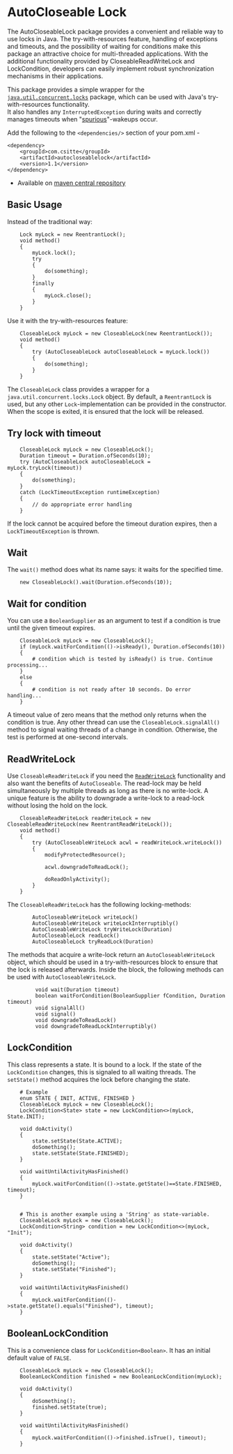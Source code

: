 # AutoCloseable Lock

The AutoCloseableLock package provides a convenient and reliable way to use locks in Java.
The try-with-resources feature, handling of exceptions and timeouts,
and the possibility of waiting for conditions make this package an attractive choice for multi-threaded applications.
With the additional functionality provided by CloseableReadWriteLock and LockCondition,
developers can easily implement robust synchronization mechanisms in their applications.

This package provides a simple wrapper for the [`java.util.concurrent.locks`](https://docs.oracle.com/javase/8/docs/api/java/util/concurrent/locks/package-summary.html) package, which can be used with Java's try-with-resources functionality. </br>
It also handles any `InterruptedException` during waits and correctly manages timeouts when "[spurious](https://docs.oracle.com/javase/8/docs/api/java/util/concurrent/locks/Condition.html)"-wakeups occur.


Add the following to the `<dependencies/>` section of your pom.xml -

```
<dependency>
    <groupId>com.csitte</groupId>
    <artifactId>autocloseablelock</artifactId>
    <version>1.1</version>
</dependency>
```

- Available on [maven central repository](https://mvnrepository.com/artifact/com.csitte/autocloseablelock)

## Basic Usage

Instead of the traditional way:

        Lock myLock = new ReentrantLock();
        void method()
        {
            myLock.lock();
            try
            {
                do(something);
            }
            finally
            {
                myLock.close();
            }
        }
        
Use it with the try-with-resources feature:

        CloseableLock myLock = new CloseableLock(new ReentrantLock());
        void method()
        {
            try (AutoCloseableLock autoCloseableLock = myLock.lock())
            {
                do(something);
            }
        }
        
The `CloseableLock` class provides a wrapper for a `java.util.concurrent.locks.Lock` object.
By default, a `ReentrantLock` is used, but any other `Lock`-implementation can be provided in the constructor.
When the scope is exited, it is ensured that the lock will be released.
        
## Try lock with timeout

        CloseableLock myLock = new CloseableLock();
        Duration timeout = Duration.ofSeconds(10);
        try (AutoCloseableLock autoCloseableLock = myLock.tryLock(timeout))
        {
            do(something);
        }
        catch (LockTimeoutException runtimeException)
        {
            // do appropriate error handling
        }

If the lock cannot be acquired before the timeout duration expires, then a `LockTimeoutException` is thrown.

## Wait

The `wait()` method does what its name says: it waits for the specified time.

        new CloseableLock().wait(Duration.ofSeconds(10));
        
## Wait for condition

You can use a `BooleanSupplier` as an argument to test if a condition is true until the given timeout expires.

        CloseableLock myLock = new CloseableLock();
        if (myLock.waitForCondition(()->isReady(), Duration.ofSeconds(10))
        {
            # condition which is tested by isReady() is true. Continue processing...
        }
        else
        {
            # condition is not ready after 10 seconds. Do error handling...
        }
            
A timeout value of zero means that the method only returns when the condition is true.
Any other thread can use the `CloseableLock.signalAll()` method to signal waiting threads of a change in condition.
Otherwise, the test is performed at one-second intervals.

## ReadWriteLock

Use `CloseableReadWriteLock` if you need the [`ReadWriteLock`](https://docs.oracle.com/en/java/javase/11/docs/api/java.base/java/util/concurrent/locks/ReadWriteLock.html) 
functionality and also want the benefits of `AutoCloseable`.
The read-lock may be held simultaneously by multiple threads as long as there is no write-lock.
A unique feature is the ability to downgrade a write-lock to a read-lock without losing the hold on the lock.

        CloseableReadWriteLock readWriteLock = new CloseableReadWriteLock(new ReentrantReadWriteLock());
        void method()
        {
            try (AutoCloseableWriteLock acwl = readWriteLock.writeLock())
            {
                modifyProtectedResource();
                
                acwl.downgradeToReadLock();
                
                doReadOnlyActivity();
            }
        }
        
The `CloseableReadWriteLock` has the following locking-methods:

            AutoCloseableWriteLock writeLock()
            AutoCloseableWriteLock writeLockInterruptibly()
            AutoCloseableWriteLock tryWriteLock(Duration)
            AutoCloseableLock readLock()
            AutoCloseableLock tryReadLock(Duration)

The methods that acquire a write-lock return an `AutoCloseableWriteLock` object,
which should be used in a try-with-resources block to ensure that the lock is released afterwards.
Inside the block, the following methods can be used with `AutoCloseableWriteLock`.

             void wait(Duration timeout)
             boolean waitForCondition(BooleanSupplier fCondition, Duration timeout)
             void signalAll()
             void signal()
             void downgradeToReadLock()
             void downgradeToReadLockInterruptibly()
            
## LockCondition

This class represents a state. It is bound to a lock. If the state of the `LockCondition` changes, 
this is signaled to all waiting threads. The `setState()` method acquires the lock before changing the state.

        # Example
        enum STATE { INIT, ACTIVE, FINISHED }
        CloseableLock myLock = new CloseableLock();
        LockCondition<State> state = new LockCondition<>(myLock, State.INIT);
        
        void doActivity()
        {
            state.setState(State.ACTIVE);
            doSomething();
            state.setState(State.FINISHED);
        }
        
        void waitUntilActivityHasFinished()
        {
            myLock.waitForCondition(()->state.getState()==State.FINISHED, timeout);    
        }


        # This is another example using a 'String' as state-variable.
        CloseableLock myLock = new CloseableLock();
        LockCondition<String> condition = new LockCondition<>(myLock, "Init");
        
        void doActivity()
        {
            state.setState("Active");
            doSomething();
            state.setState("Finished");
        }
        
        void waitUntilActivityHasFinished()
        {
            myLock.waitForCondition(()->state.getState().equals("Finished"), timeout);    
        }
        
## BooleanLockCondition

This is a convenience class for `LockCondition<Boolean>`. It has an initial default value of `FALSE`.

        CloseableLock myLock = new CloseableLock();
        BooleanLockCondition finished = new BooleanLockCondition(myLock);

        void doActivity()
        {
            doSomething();
            finished.setState(true);
        }
        
        void waitUntilActivityHasFinished()
        {
            myLock.waitForCondition(()->finished.isTrue(), timeout);    
        }

